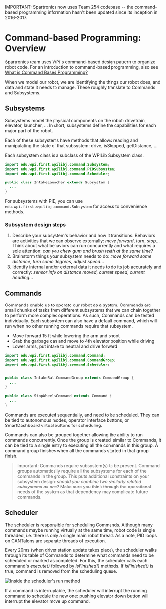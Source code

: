 IMPORTANT: Spartronics now uses Team 254 codebase -- the command-based programming information hasn't been updated since its inception in 2016-2017.

# Command-based Programming: Overview

Spartronics team uses WPI's command-based design pattern to organize robot code.
For an introduction to command-based programming,
also see [What is Command Based Programming?](https://wpilib.screenstepslive.com/s/4485/m/13810/l/241892-what-is-command-based-programming)

When we model our robot, we are identifying the things our robot does, and data
and state it needs to manage. These roughly translate to Commands and Subsystems.

## Subsystems
Subsystems model the physical components on the robot: drivetrain, elevator,
launcher, ... In short, subsystems define the capabilities for each major part
of the robot.

Each of these subsystems have methods that allows reading and manipulating the
state of that subsystem: drive, isStopped, getDistance, ...

Each subsystem class is a subclass of the WPILib Subsystem class.

```java
import edu.wpi.first.wpilibj.command.Subsystem;
import edu.wpi.first.wpilibj.command.PIDSubsystem;
import edu.wpi.first.wpilibj.command.Scheduler;

public class IntakeLauncher extends Subsystem {
  ...
}
```

For subsystems with PID, you can use `edu.wpi.first.wpilibj.command.Subsystem`
for access to convenience methods.

### Subsystem design steps
1. Describe your subsystem's behavior and how it transitions. Behaviors are
   activities that we can observe externally: _move forward_, _turn_, _stop_...
   Think about what behaviors can run concurrently and what requires a sole
   attention: _can you chew gum and brush teeth at the same time?_
2. Brainstorm things your subsystem needs to do: _move forward some distance_,
    _turn some degrees_, _adjust speed_...
3. Identify internal and/or external data it needs to do its job accurately and
    correctly: _sensor info on distance moved_, _current speed_, _current heading_...

## Commands
Commands enable us to operate our robot as a system. Commands are small chunks
of tasks from different subsystems that we can chain together to perform more
complex operations. As such, Commands can be tested individually. Each subsystem
can also have a default command, which will run when no other running commands
require that subsystem.
- Move forward 15 ft while lowering the arm and shoot
- Grab the garbage can and move to 4th elevator position while driving
- Lower arms, put intake to neutral and drive forward

```java
import edu.wpi.first.wpilibj.command.Command;
import edu.wpi.first.wpilibj.command.CommandGroup;
import edu.wpi.first.wpilibj.command.Scheduler;


public class IntakeBallCommandGroup extends CommandGroup {
  ...
}

public class StopWheelsCommand extends Command {
  ...
}
```

Commands are executed sequentially, and need to be scheduled. They can be tied
to autonomous modes, operator interface buttons, or SmartDashboard virtual
buttons for scheduling.

Commands can also be grouped together allowing the ability to run commands
concurrently. Once the group is created, similar to Commands, it can be tied to
a single entry to executing all the commands in this group. A command group
finishes when all the commands started in that group finish.

> Important: Commands require subsystem(s) to be present.  Command groups automatically require all the subsystems for each of the commands in the group. This puts additional constraints on your subsystem design: _should you combine two similarly related subsystems as one?_ Make sure you think through the operational needs of the system as that dependency may complicate future commands.

## Scheduler
The scheduler is responsible for scheduling Commands. Although many commands
maybe running virtually at the same time, robot code is single threaded, i.e.
there is only a single main robot thread. As a note, PID loops on CANTalons are
separate threads of execution.

Every 20ms (when driver station update takes place), the scheduler walks through
its table of Commands to determine what commands need to be scheduled or marked
as completed. For this, the scheduler calls each command's _execute()_ followed
by _isFinished()_ methods. If _isFinished()_ is true, command is removed from
the scheduling queue.

![Inside the scheduler's run method](images/scheduler-run.png)

If a command is interruptable, the scheduler will interrupt the running command
to schedule the new one: pushing elevator down button will interrupt the
elevator move up command.
